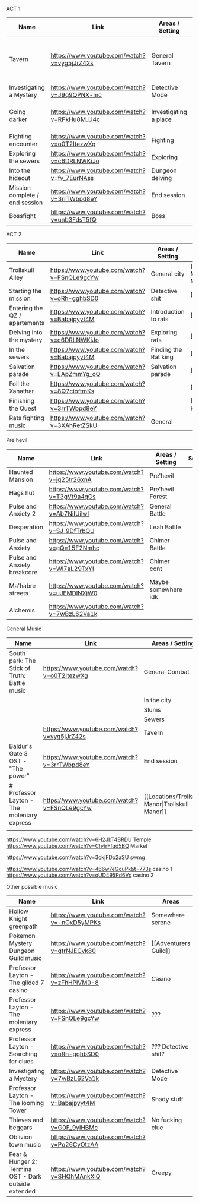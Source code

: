 
ACT 1

| Name                           | Link                                        | Areas / Setting       | Scenes                                              |
| ------------------------------ | ------------------------------------------- | --------------------- | --------------------------------------------------- |
| Tavern                         | https://www.youtube.com/watch?v=vyg5jJrZ42s | General Tavern        | [[The yawning portal]] , [[The yawning portal - 2]] |
| Investigating a Mystery        | https://www.youtube.com/watch?v=J9q9QPNX-mc | Detective Mode        | [[The dock ward]]                                   |
| Going darker                   | https://www.youtube.com/watch?v=RPkHu8M_U4c | Investigating a place | [[Candle Lane]], also after canle lane combat       |
| Fighting encounter             | https://www.youtube.com/watch?v=o0T2ItezwXg | Fighting              |                                                     |
| Exploring the sewers           | https://www.youtube.com/watch?v=c6DRLNWKiJo | Exploring             | [[The Sewers]]                                      |
| Into the hideout               | https://www.youtube.com/watch?v=fv_7EurNAss | Dungeon delving       | [[The Sewers]]                                      |
| Mission complete / end session | https://www.youtube.com/watch?v=3rrTWbpd8eY | End session           |                                                     |
| Bossfight                      | https://www.youtube.com/watch?v=unb3FdsT5fQ | Boss                  | [[The Sewers#Q7]]                                                    |



ACT 2

| Name                          | Link                                              | Areas / Setting      | Scenes                                           |
| ----------------------------- | ------------------------------------------------- | -------------------- | ------------------------------------------------ |
| Trollskull Alley              | https://www.youtube.com/watch?v=FSnQLe9gcYw       | General city         | [[Locations/Trollskull Manor\|Trollskull Manor]] |
| Starting the mission          | https://www.youtube.com/watch?v=oRh-gghbSD0       | Detective shit       | [[WDCW HQ]]                                      |
| Entering the QZ / apartements | https://www.youtube.com/watch?v=Babajpyyt4M       | Introduction to rats | [[Rats - Part 1]]                                |
| Delving into the mystery      | https://www.youtube.com/watch?v=c6DRLNWKiJo       | Exploring rats       | [[Rats - Part 2]]                                |
| In the sewers                 | https://www.youtube.com/watch?v=Babajpyyt4M       | Finding the Rat king | [[Rats - part 3]]                                |
| Salvation parade              | https://www.youtube.com/watch?v=EApZmmYg_oQ       | Salvation parade     | [[Rats - part 3]]                                |
| Foil the Xanathar             | https://www.youtube.com/watch?v=8Q7cioftmKs|                      | [[Rats - part 3]]                                |
| Finishing the Quest           | https://www.youtube.com/watch?v=3rrTWbpd8eY       |                      | [[Return to WDCW HQ]]                            |
| Rats fighting music           | https://www.youtube.com/watch?v=3XAhRetZSkU       | General              |                                                  |


Pre'hevil

| Name                        | Link                                        | Areas / Setting     | Scenes |
| --------------------------- | ------------------------------------------- | ------------------- | ------ |
| Haunted Mansion             | https://www.youtube.com/watch?v=jq25tr26xnA | Pre'hevil           |        |
| Hags hut                    | https://www.youtube.com/watch?v=T3gVt9a4qGs | Pre'hevil Forest    |        |
| Pulse and Anxiety 2         | https://www.youtube.com/watch?v=Ab7NiIUilwI | General Battle      |        |
| Desperation                 | https://www.youtube.com/watch?v=SJ_9DfTrbQU | Leah Battle         |        |
| Pulse and Anxiety           | https://www.youtube.com/watch?v=gQe15F2Nmhc | Chimer Battle       |        |
| Pulse and Anxiety breakcore | https://www.youtube.com/watch?v=Wl7aL29TxYI | Chimer cont         |        |
| Ma'habre streets            | https://www.youtube.com/watch?v=uJEMDlNXjW0 | Maybe somewhere idk |        |
| Alchemis                    | https://www.youtube.com/watch?v=7wBzL62Va1k |                     |        |



General Music

| Name                                         | Link                                        | Areas / Setting                                  |
| -------------------------------------------- | ------------------------------------------- | ------------------------------------------------ |
| South park: The Stick of Truth: Battle music | https://www.youtube.com/watch?v=o0T2ItezwXg | General Combat                                   |
|                                              |                                             | In the city                                      |
|                                              |                                             | Slums                                            |
|                                              |                                             | Sewers                                           |
|                                              | https://www.youtube.com/watch?v=vyg5jJrZ42s | Tavern                                           |
| Baldur's Gate 3 OST - "The power"            | https://www.youtube.com/watch?v=3rrTWbpd8eY | End session                                      |
| # Professor Layton - The molentary express   | https://www.youtube.com/watch?v=FSnQLe9gcYw | [[Locations/Trollskull Manor\|Trollskull Manor]] |
|                                              |                                             |                                                  |




https://www.youtube.com/watch?v=6H2JbT4BRDU Temple
https://www.youtube.com/watch?v=Ch4rFfqd5BQ Market

https://www.youtube.com/watch?v=3okjFDo2aSU swmg




https://www.youtube.com/watch?v=466w7eGcuPk&t=773s casino 1
https://www.youtube.com/watch?v=qUD495Pd6Vc casino 2





Other possible music

| Name                                                 | Link                                        | Areas                 |
| ---------------------------------------------------- | ------------------------------------------- | --------------------- |
| Hollow Knight greenpath                              | https://www.youtube.com/watch?v=-nOxD5yMPKs | Somewhere serene      |
| Pokemon Mystery Dungeon Guild music                  | https://www.youtube.com/watch?v=qtrNJECvk80 | [[Adventurers Guild]] |
| Professor Layton - The gilded 7 casino               | https://www.youtube.com/watch?v=zFhHPlVM0-8 | Casino                |
| Professor Layton - The molentary express             | https://www.youtube.com/watch?v=FSnQLe9gcYw | ???                   |
| Professor Layton - Searching for clues               | https://www.youtube.com/watch?v=oRh-gghbSD0 | ??? Detective shit?   |
| Investigating a Mystery                              | https://www.youtube.com/watch?v=7wBzL62Va1k | Detective Mode        |
| Professor Layton - The looming Tower                 | https://www.youtube.com/watch?v=Babajpyyt4M | Shady stuff           |
| Thieves and beggars                                  | https://www.youtube.com/watch?v=G0F_9yiHBMc | No fucking clue       |
| Oblivion town music                                  | https://www.youtube.com/watch?v=Po26CyOtzAA |                       |
| Fear & Hunger 2: Termina OST - Dark outside extended | https://www.youtube.com/watch?v=SHQhMAnkXlQ | Creepy                |
